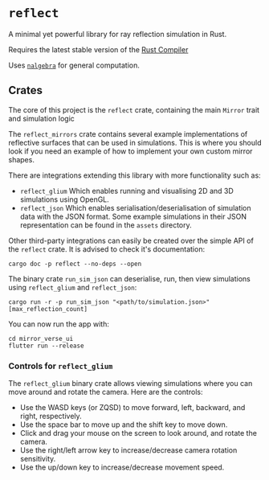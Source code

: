 # `reflect`

A minimal yet powerful library for ray reflection simulation in Rust.

Requires the latest stable version of the [Rust Compiler](https://www.rust-lang.org/tools/install)

Uses [`nalgebra`](https://nalgebra.org/) for general computation.

## Crates

The core of this project is the `reflect` crate, containing the main `Mirror` trait and simulation logic

The `reflect_mirrors` crate contains several example implementations of reflective surfaces that can be used in simulations. This is where you should look if you need an example of how to implement your own custom mirror shapes.

There are integrations extending this library with more functionality such as:

- `reflect_glium` Which enables running and visualising 2D and 3D simulations using OpenGL.
- `reflect_json` Which enables serialisation/deserialisation of simulation data with the JSON format. Some example simulations in their JSON representation can be found in the `assets` directory.

Other third-party integrations can easily be created over the simple API of the `reflect` crate. It is advised to check it's documentation:

```shell
cargo doc -p reflect --no-deps --open
```

The binary crate `run_sim_json` can deserialise, run, then view simulations using `reflect_glium` and `reflect_json`:

```shell
cargo run -r -p run_sim_json "<path/to/simulation.json>" [max_reflection_count]
```

You can now run the app with:

```shell
cd mirror_verse_ui
flutter run --release
```

### Controls for `reflect_glium`

The `reflect_glium` binary crate allows viewing simulations where you can move around and rotate the camera. Here are the controls:

- Use the WASD keys (or ZQSD) to move forward, left, backward, and right, respectively.
- Use the space bar to move up and the shift key to move down.
- Click and drag your mouse on the screen to look around, and rotate the camera.
- Use the right/left arrow key to increase/decrease camera rotation sensitivity.
- Use the up/down key to increase/decrease movement speed.
